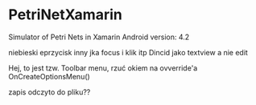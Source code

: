 # PetriNetXamarin
Simulator of Petri Nets in Xamarin
Android version: 4.2


niebieski eprzycisk inny jka focus i klik itp
Dincid jako textview a nie edit

Hej, to jest tzw. Toolbar menu, rzuć okiem na ovverride'a  OnCreateOptionsMenu()

zapis odczyto do pliku??